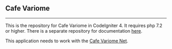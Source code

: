 ## Cafe Variome
---

This is the repository for Cafe Variome in CodeIgniter 4. It requires php 7.2 or higher. There is a separate repository for documentation [here](https://github.com/CafeVariomeUoL/CafeVariomeDocs).

This application needs to work with the [Cafe Variome Net](https://github.com/CafeVariomeUoL/CafeVariomeNet).

